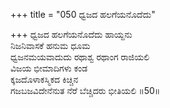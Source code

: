 +++
title = "050 ಧ್ವಜದ ಹಲಗೆಯನೊದೆದು"

+++
ಧ್ವಜದ ಹಲಗೆಯನೊದೆದು ಹಾಯ್ದನು  
ನಿಜನಿವಾಸಕೆ ಹನುಮ ಧೂಮ  
ಧ್ವಜನಮಯವಾದುದು ರಥಾಶ್ವ ರಥಾಂಗ ರಾಜಿಯಲಿ  
ವಿಜಯ ಭೀಮಾದಿಗಳು ಕಂಡ  
ಕ್ಕಜದೊಳಾಕಸ್ಮಿಕದ ಕಿಚ್ಚಿನ  
ಗಜಬಜವಿದೇನೆನುತ ನೆರೆ ಬೆಚ್ಚಿದರು ಭೀತಿಯಲಿ      ॥50॥